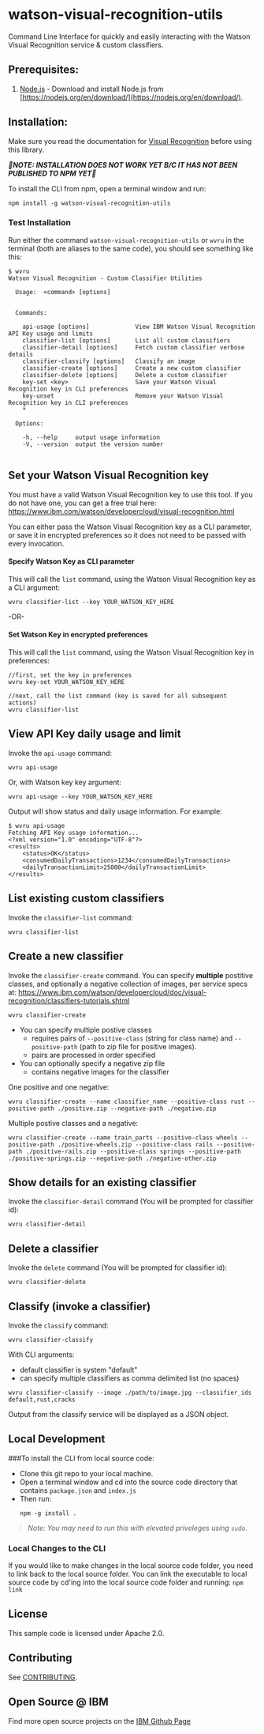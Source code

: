 # watson-visual-recognition-utils

Command Line Interface for quickly and easily interacting with the Watson Visual Recognition service & custom classifiers.  


## Prerequisites:

1. [Node.js](https://nodejs.org/en/download/) - Download and install Node.js from [https://nodejs.org/en/download/](https://nodejs.org/en/download/).

## Installation:

Make sure you read the documentation for [Visual Recognition](https://www.ibm.com/watson/developercloud/doc/visual-recognition/index.shtml) before using this library.

***&#x1F534;NOTE: INSTALLATION DOES NOT WORK YET B/C IT HAS NOT BEEN PUBLISHED TO NPM YET&#x1F534;***

To install the CLI from npm, open a terminal window and run:

```
npm install -g watson-visual-recognition-utils
```


### Test Installation

Run either the command `watson-visual-recognition-utils` or `wvru` in the terminal (both are aliases to the same code), you should see something like this:

```
$ wvru
Watson Visual Recognition - Custom Classifier Utilities

  Usage:  <command> [options]


  Commands:

    api-usage [options]             View IBM Watson Visual Recognition API Key usage and limits
    classifier-list [options]       List all custom classifiers
    classifier-detail [options]     Fetch custom classifier verbose details
    classifier-classify [options]   Classify an image
    classifier-create [options]     Create a new custom classifier
    classifier-delete [options]     Delete a custom classifier
    key-set <key>                   Save your Watson Visual Recognition key in CLI preferences
    key-unset                       Remove your Watson Visual Recognition key in CLI preferences
    *

  Options:

    -h, --help     output usage information
    -V, --version  output the version number


```


## Set your Watson Visual Recognition key

You must have a valid Watson Visual Recognition key to use this tool.  If you do not have one, you can get a free trial here: https://www.ibm.com/watson/developercloud/visual-recognition.html

You can either pass the Watson Visual Recognition key as a CLI parameter, or save it in encrypted preferences so it does not need to be passed with every invocation.

#### Specify Watson Key as CLI parameter
This will call the `list` command, using the Watson Visual Recognition key as a CLI argument:

```
wvru classifier-list --key YOUR_WATSON_KEY_HERE
```

-OR-

#### Set Watson Key in encrypted preferences
This will call the `list` command, using the Watson Visual Recognition key in preferences:

```
//first, set the key in preferences
wvru key-set YOUR_WATSON_KEY_HERE

//next, call the list command (key is saved for all subsequent actions) 
wvru classifier-list
```


## View API Key daily usage and limit
Invoke the `api-usage` command:

```
wvru api-usage
```

Or, with Watson key key argument:

```
wvru api-usage --key YOUR_WATSON_KEY_HERE
```

Output will show status and daily usage information.  For example:

```
$ wvru api-usage
Fetching API Key usage information...
<?xml version="1.0" encoding="UTF-8"?>
<results>
    <status>OK</status>
    <consumedDailyTransactions>1234</consumedDailyTransactions>
    <dailyTransactionLimit>25000</dailyTransactionLimit>
</results>
```


## List existing custom classifiers

Invoke the `classifier-list` command:

```
wvru classifier-list
```


## Create a new classifier

Invoke the `classifier-create` command.  You can specify **multiple** postitive classes, and optionally a negative collection of images, per service specs at: https://www.ibm.com/watson/developercloud/doc/visual-recognition/classifiers-tutorials.shtml

```
wvru classifier-create
```


* You can specify multiple postive classes
  * requires pairs of `--positive-class` (string for class name) and `--positive-path` (path to zip file for positive images).  
  * pairs are processed in order specified
* You can optionally specify a negative zip file 
  * contains negative images for the classifier

One positive and one negative:
```
wvru classifier-create --name classifier_name --positive-class rust --positive-path ./positive.zip --negative-path ./negative.zip
```

Multiple postive classes and a negative:
```
wvru classifier-create --name train_parts --positive-class wheels --positive-path ./positive-wheels.zip --positive-class rails --positive-path ./positive-rails.zip --positive-class springs --positive-path ./positive-springs.zip --negative-path ./negative-other.zip
```


## Show details for an existing classifier

Invoke the `classifier-detail` command (You will be prompted for classifier id):

```
wvru classifier-detail
```


## Delete a classifier

Invoke the `delete` command (You will be prompted for classifier id):

```
wvru classifier-delete
```


## Classify (invoke a classifier)
Invoke the `classify` command:

```
wvru classifier-classify
```

With CLI arguments:

* default classifier is system "default"
* can specify multiple classifiers as comma delimited list (no spaces)

```
wvru classifier-classify --image ./path/to/image.jpg --classifier_ids default,rust,cracks  
```

Output from the classify service will be displayed as a JSON object.


## Local Development

###To install the CLI from local source code: 

* Clone this git repo to your local machine.
* Open a terminal window and cd into the source code directory that contains `package.json` and `index.js`  
* Then run:
  ```
  npm -g install .
  ```

> *Note: You may need to run this with elevated priveleges using `sudo`.*

### Local Changes to the CLI

If you would like to make changes in the local source code folder, you need to link back to the local source folder.   You can link the executable to local source code by cd'ing into the local source code folder and running: `npm link`


## License

This sample code is licensed under Apache 2.0.

## Contributing

See [CONTRIBUTING](.github/CONTRIBUTING.md).

## Open Source @ IBM
Find more open source projects on the [IBM Github Page](http://ibm.github.io/)
